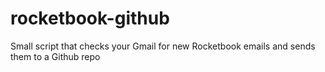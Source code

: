 # rocketbook-github
Small script that checks your Gmail for new Rocketbook emails and sends them to a Github repo
